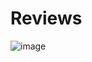 # Reviews
![image](https://user-images.githubusercontent.com/61703808/169531313-f85165e6-705a-4a95-8891-9ed1c27a2f74.png)
